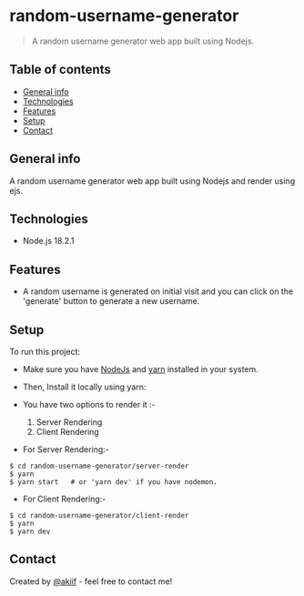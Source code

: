 # random-username-generator

> A random username generator web app built using Nodejs.

## Table of contents

-   [General info](#general-info)
-   [Technologies](#technologies)
-   [Features](#features)
-   [Setup](#setup)
-   [Contact](#contact)

## General info

A random username generator web app built using Nodejs and render using ejs.

## Technologies

-   Node.js 18.2.1

## Features
-   A random username is generated on initial visit and you can click on the 'generate' button to generate a new username.

## Setup

To run this project:

-   Make sure you have [NodeJs](https://nodejs.org/en/) and [yarn](https://yarnpkg.com/) installed in your system.
-   Then, Install it locally using yarn:
-   You have two options to render it :-
    1. Server Rendering
    2. Client Rendering

- For Server Rendering:-

```
$ cd random-username-generator/server-render
$ yarn
$ yarn start   # or 'yarn dev' if you have nodemon.
```
- For Client Rendering:-

```
$ cd random-username-generator/client-render
$ yarn 
$ yarn dev
```

## Contact

Created by [@akiif](https://akiif.dev/) - feel free to contact me!
